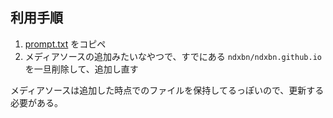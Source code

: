 ## 利用手順

1. [prompt.txt](https://ndxbn.github.io/ai/prompt.txt) をコピペ
2. メディアソースの追加みたいなやつで、すでにある `ndxbn/ndxbn.github.io` を一旦削除して、追加し直す

メディアソースは追加した時点でのファイルを保持してるっぽいので、更新する必要がある。
